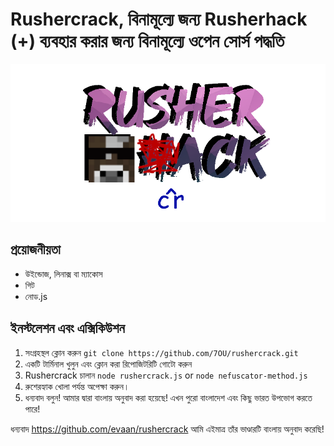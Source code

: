 # Rushercrack, বিনামূল্যে জন্য Rusherhack (+) ব্যবহার করার জন্য বিনামূল্যে ওপেন সোর্স পদ্ধতি

![উপরে Rushercrack](https://raw.githubusercontent.com/7OU/rushercrack/master/rushercrack.png)

## প্রয়োজনীয়তা
- উইন্ডোজ, লিনাক্স বা ম্যাকোস
- গিট
- নোড.js

## ইনস্টলেশন এবং এক্সিকিউশন
1) সংগ্রহস্থল ক্লোন করুন ``git clone https://github.com/7OU/rushercrack.git``
2) একটি টার্মিনাল খুলুন এবং ক্লোন করা রিপোজিটরিটি গোটো করুন
3) Rushercrack চালান ``node rushercrack.js`` or ``node nefuscator-method.js``
4) রুশেরহ্যাক খোলা পর্যন্ত অপেক্ষা করুন।
5) ধন্যবাদ বলুন!
আমার দ্বারা বাংলায় অনুবাদ করা হয়েছে! এখন পুরো বাংলাদেশ এবং কিছু ভারত উপভোগ করতে পারে!

















































































































ধন্যবাদ https://github.com/evaan/rushercrack আমি এইমাত্র তাঁর ভাণ্ডারটি বাংলায় অনুবাদ করেছি!
